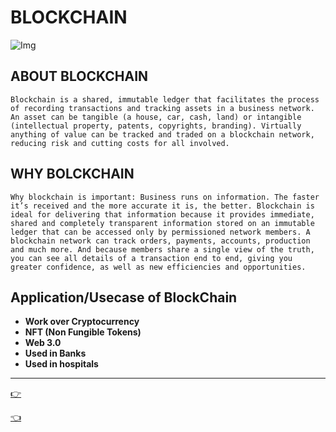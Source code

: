 # BLOCKCHAIN

![Img](https://user-images.githubusercontent.com/66905426/212459946-1dbdc894-7e1f-4f61-8806-75a7801c5258.jpg)

## ABOUT BLOCKCHAIN

`
Blockchain is a shared, immutable ledger that facilitates the process of recording transactions and tracking assets in a business network. An asset can be tangible (a house, car, cash, land) or intangible (intellectual property, patents, copyrights, branding). Virtually anything of value can be tracked and traded on a blockchain network, reducing risk and cutting costs for all involved.
`

## WHY BOLCKCHAIN

`
Why blockchain is important: Business runs on information. The faster it’s received and the more accurate it is, the better. Blockchain is ideal for delivering that information because it provides immediate, shared and completely transparent information stored on an immutable ledger that can be accessed only by permissioned network members. A blockchain network can track orders, payments, accounts, production and much more. And because members share a single view of the truth, you can see all details of a transaction end to end, giving you greater confidence, as well as new efficiencies and opportunities.
`

## Application/Usecase of BlockChain

- **Work over Cryptocurrency**
- **NFT (Non Fungible Tokens)**
- **Web 3.0**
- **Used in Banks**
- **Used in hospitals**

----
[👉](Blockchain_Dev.md)

[👈](README.md)